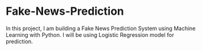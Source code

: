 # Fake-News-Prediction
In this project, I am building a Fake News Prediction System using Machine Learning with Python. I will be using Logistic Regression model for prediction.
